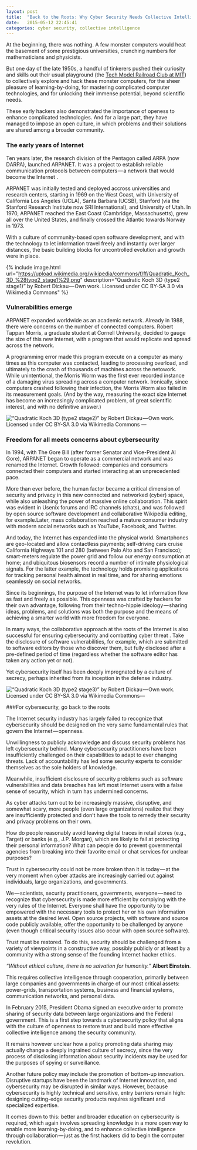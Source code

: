 ```yaml
---
layout: post
title:  "Back to the Roots: Why Cyber Security Needs Collective Intelligence"
date:   2015-05-12 22:45:41
categories: cyber security, collective intelligence
---
```


At the beginning, there was nothing. A few monster computers would heat the basement of some prestigious universities, crunching numbers for mathematicians and physicists.

But one day of the late 1950s, a handful of tinkerers pushed their curiosity and skills out their usual playground (the [Tech Model Railroad Club at MIT][tmrc]) to collectively explore and hack these monster computers, for the sheer pleasure of learning-by-doing, for mastering complicated computer technologies, and for unlocking their immense potential, beyond scientific needs.

These early hackers also demonstrated the importance of openess to enhance complicated technologies. And for a large part, they have managed to impose an open culture, in which problems and their solutions are shared among a broader community.

[tmrc]: http://tmrc.mit.edu

### The early years of Internet

Ten years later, the research division of the Pentagon called ARPA (now DARPA), launched ARPANET. It was a project to establish reliable communication protocols between computers — a network that would become the Internet .

ARPANET was initially tested and deployed accross universities and research centers, starting in 1969 on the West Coast, with University of California Los Angeles (UCLA), Santa Barbara (UCSB), Stanford (via the Stanford Research Institute now SRI International), and University of Utah. In 1970, ARPANET reached the East Coast (Cambridge, Massachusetts), grew all over the United States, and finally crossed the Atlantic towards Norway in 1973.

With a culture of community-based open software development, and with the technology to let information travel freely and instantly over larger distances, the basic building blocks for uncontrolled evolution and growth were in place.

{% include image.html url="https://upload.wikimedia.org/wikipedia/commons/f/ff/Quadratic_Koch_3D_%28type2_stage1%29.png" description="Quadratic Koch 3D (type2 stage1)” by Robert Dickau — Own work. Licensed under CC BY-SA 3.0 via Wikimedia Commons" %}

### Vulnerabilities emerge

ARPANET expanded worldwide as an academic network. Already in 1988, there were concerns on the number of connected computers. Robert Tappan Morris, a graduate student at Cornell University, decided to gauge the size of this new Internet, with a program that would replicate and spread across the network.

A programming error made this program execute on a computer as many times as this computer was contacted, leading to processing overload, and ultimately to the crash of thousands of machines across the netowork. While unintentional, the Morris Worm was the first ever recorded instance of a damaging virus spreading across a computer network. Ironically, since computers crashed following their infection, the Morris Worm also failed in its measurement goals. (And by the way, measuring the exact size Internet has become an increasingly complicated problem, of great scientific interest, and with no definitive answer.)


![“Quadratic Koch 3D (type2 stage2)” by Robert Dickau — Own work. Licensed under CC BY-SA 3.0 via Wikimedia Commons —](https://upload.wikimedia.org/wikipedia/commons/0/09/Quadratic_Koch_3D_%28type2_stage2%29.png)


### Freedom for all meets concerns about cybersecurity

In 1994, with The Gore Bill (after former Senator and Vice-President Al Gore), ARPANET began to operate as a commercial network and was renamed the Internet. Growth followed: companies and consumers connected their computers and started interacting at an unprecedented pace.

More than ever before, the human factor became a critical dimension of security and privacy in this new connected and networked (cyber) space, while also unleashing the power of massive online collaboration. This spirit was evident in Usenix forums and IRC channels (chats), and was followed by open source software development and collaborative Wikipedia editing, for example.Later, mass collaboration reached a mature consumer industry with modern social networks such as YouTube, Facebook, and Twitter.

And today, the Internet has expanded into the physical world. Smartphones are geo-located and allow contactless payments; self-driving cars cruise California Highways 101 and 280 (between Palo Alto and San Francisco); smart-meters regulate the power grid and follow our energy consumption at home; and ubiquitous biosensors record a number of intimate physiological signals. For the latter example, the technology holds promising applications for tracking personal health almost in real time, and for sharing emotions seamlessly on social networks.

Since its beginnings, the purpose of the Internet was to let information flow as fast and freely as possible. This openness was crafted by hackers for their own advantage, following from their techno-hippie ideology — sharing ideas, problems, and solutions was both the purpose and the means of achieving a smarter world with more freedom for everyone.

In many ways, the collaborative approach at the roots of the Internet is also successful for ensuring cybersecurity and combatting cyber threat . Take the disclosure of software vulnerabilities, for example, which are submitted to software editors by those who discover them, but fully disclosed after a pre-defined period of time (regardless whether the software editor has taken any action yet or not).

Yet cybersecurity itself has been deeply impregnated by a culture of secrecy, perhaps inherited from its inception in the defense industry.

![“Quadratic Koch 3D (type2 stage3)” by Robert Dickau — Own work. Licensed under CC BY-SA 3.0 via Wikimedia Commons—](https://upload.wikimedia.org/wikipedia/commons/2/2f/Quadratic_Koch_3D_%28type2_stage3%29.png)

###For cybersecurity, go back to the roots

The Internet security industry has largely failed to recognize that cybersecurity should be designed on the very same fundamental rules that govern the Internet — openness.

Unwillingness to publicly acknowledge and discuss security problems has left cybersecurity behind. Many cybersecurity practitioners have been insufficiently challenged on their capabilities to adapt to ever changing threats. Lack of accountability has led some security experts to consider themselves as the sole holders of knowledge.

Meanwhile, insufficient disclosure of security problems such as software vulnerabilities and data breaches has left most Internet users with a false sense of security, which in turn has undermined concerns.

As cyber attacks turn out to be increasingly massive, disruptive, and somewhat scary, more people (even large organizations) realize that they are insufficiently protected and don’t have the tools to remedy their security and privacy problems on their own.


How do people reasonably avoid leaving digital traces in retail stores (e.g., Target) or banks (e.g., J.P. Morgan), which are likely to fail at protecting their personal information? What can people do to prevent governmental agencies from breaking into their favorite email or chat services for unclear purposes?

Trust in cybersecurity could not be more broken than it is today — at the very moment when cyber attacks are increasingly carried out against individuals, large organizations, and governments.

We — scientists, security practitioners, governments, everyone — need to recognize that cybersecurity is made more efficient by complying with the very rules of the Internet. Everyone shall have the opportunity to be empowered with the necessary tools to protect her or his own information assets at the desired level. Open source projects, with software and source code publicly available, offer the opportunity to be challenged by anyone (even though critical security issues also occur with open source software).


Trust must be restored. To do this, security should be challenged from a variety of viewpoints in a constructive way, possibly publicly or at least by a community with a strong sense of the founding Internet hacker ethics.

*“Without ethical culture, there is no salvation for humanity.”* **Albert Einstein**.

This requires collective intelligence through cooperation, primarily between large companies and governments in charge of our most critical assets: power-grids, transportation systems, business and financial systems, communication networks, and personal data.

In February 2015, President Obama signed an executive order to promote sharing of security data between large organizations and the Federal government. This is a first step towards a cybersecurity policy that aligns with the culture of openness to restore trust and build more effective collective intelligence among the security community.

It remains however unclear how a policy promoting data sharing may actually change a deeply ingrained culture of secrecy, since the very process of disclosing information about security incidents may be used for the purposes of spying or surveillance.

Another future policy may include the promotion of bottom-up innovation. Disruptive startups have been the landmark of Internet innovation, and cybersecurity may be disrupted in similar ways. However, because cybersecurity is highly technical and sensitive, entry barriers remain high: designing cutting-edge security products requires significant and specialized expertise.

It comes down to this: better and broader education on cybersecurity is required, which again involves spreading knowledge in a more open way to enable more learning-by-doing, and to enhance collective intelligence through collaboration — just as the first hackers did to begin the computer revolution.

